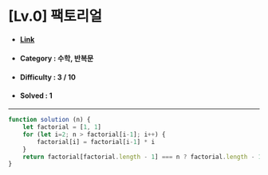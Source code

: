 # [Lv.0] 팩토리얼  
* #### [Link](https://school.programmers.co.kr/learn/courses/30/lessons/120848)
* #### Category : 수학, 반복문
* #### Difficulty : 3 / 10  
* #### Solved : 1

<hr />

```js
function solution (n) {
    let factorial = [1, 1]
    for (let i=2; n > factorial[i-1]; i++) {
        factorial[i] = factorial[i-1] * i 
    }
    return factorial[factorial.length - 1] === n ? factorial.length - 1 : factorial.length - 2;
}
```